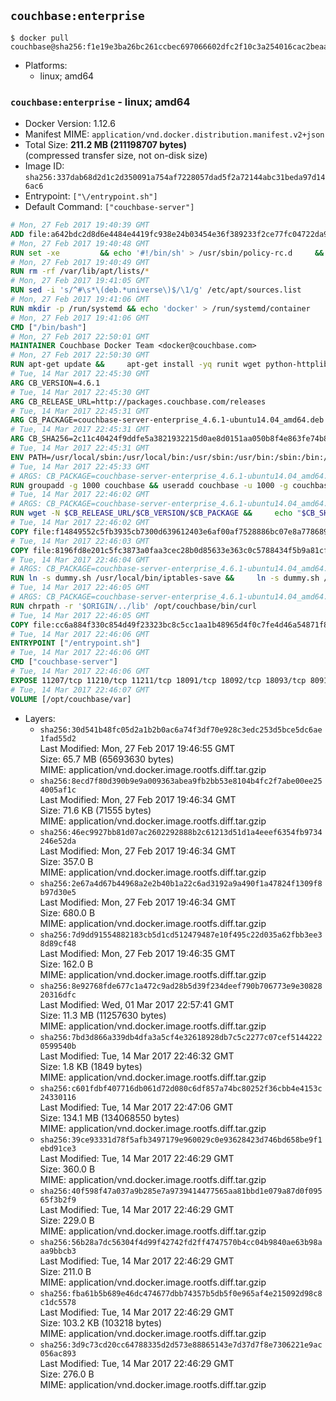 ## `couchbase:enterprise`

```console
$ docker pull couchbase@sha256:f1e19e3ba26bc261ccbec697066602dfc2f10c3a254016cac2beaa69b93cea78
```

-	Platforms:
	-	linux; amd64

### `couchbase:enterprise` - linux; amd64

-	Docker Version: 1.12.6
-	Manifest MIME: `application/vnd.docker.distribution.manifest.v2+json`
-	Total Size: **211.2 MB (211198707 bytes)**  
	(compressed transfer size, not on-disk size)
-	Image ID: `sha256:337dab68d2d1c2d350091a754af7228057dad5f2a72144abc31beda97d146ac6`
-	Entrypoint: `["\/entrypoint.sh"]`
-	Default Command: `["couchbase-server"]`

```dockerfile
# Mon, 27 Feb 2017 19:40:39 GMT
ADD file:a642bdc2d8d6e4484e4419fc938e24b03454e36f389233f2ce77fc04722da900 in / 
# Mon, 27 Feb 2017 19:40:48 GMT
RUN set -xe 		&& echo '#!/bin/sh' > /usr/sbin/policy-rc.d 	&& echo 'exit 101' >> /usr/sbin/policy-rc.d 	&& chmod +x /usr/sbin/policy-rc.d 		&& dpkg-divert --local --rename --add /sbin/initctl 	&& cp -a /usr/sbin/policy-rc.d /sbin/initctl 	&& sed -i 's/^exit.*/exit 0/' /sbin/initctl 		&& echo 'force-unsafe-io' > /etc/dpkg/dpkg.cfg.d/docker-apt-speedup 		&& echo 'DPkg::Post-Invoke { "rm -f /var/cache/apt/archives/*.deb /var/cache/apt/archives/partial/*.deb /var/cache/apt/*.bin || true"; };' > /etc/apt/apt.conf.d/docker-clean 	&& echo 'APT::Update::Post-Invoke { "rm -f /var/cache/apt/archives/*.deb /var/cache/apt/archives/partial/*.deb /var/cache/apt/*.bin || true"; };' >> /etc/apt/apt.conf.d/docker-clean 	&& echo 'Dir::Cache::pkgcache ""; Dir::Cache::srcpkgcache "";' >> /etc/apt/apt.conf.d/docker-clean 		&& echo 'Acquire::Languages "none";' > /etc/apt/apt.conf.d/docker-no-languages 		&& echo 'Acquire::GzipIndexes "true"; Acquire::CompressionTypes::Order:: "gz";' > /etc/apt/apt.conf.d/docker-gzip-indexes 		&& echo 'Apt::AutoRemove::SuggestsImportant "false";' > /etc/apt/apt.conf.d/docker-autoremove-suggests
# Mon, 27 Feb 2017 19:40:49 GMT
RUN rm -rf /var/lib/apt/lists/*
# Mon, 27 Feb 2017 19:41:05 GMT
RUN sed -i 's/^#\s*\(deb.*universe\)$/\1/g' /etc/apt/sources.list
# Mon, 27 Feb 2017 19:41:06 GMT
RUN mkdir -p /run/systemd && echo 'docker' > /run/systemd/container
# Mon, 27 Feb 2017 19:41:06 GMT
CMD ["/bin/bash"]
# Mon, 27 Feb 2017 22:50:01 GMT
MAINTAINER Couchbase Docker Team <docker@couchbase.com>
# Mon, 27 Feb 2017 22:50:30 GMT
RUN apt-get update &&     apt-get install -yq runit wget python-httplib2 chrpath     lsof lshw sysstat net-tools numactl  &&     apt-get autoremove && apt-get clean &&     rm -rf /var/lib/apt/lists/* /tmp/* /var/tmp/*
# Tue, 14 Mar 2017 22:45:30 GMT
ARG CB_VERSION=4.6.1
# Tue, 14 Mar 2017 22:45:30 GMT
ARG CB_RELEASE_URL=http://packages.couchbase.com/releases
# Tue, 14 Mar 2017 22:45:31 GMT
ARG CB_PACKAGE=couchbase-server-enterprise_4.6.1-ubuntu14.04_amd64.deb
# Tue, 14 Mar 2017 22:45:31 GMT
ARG CB_SHA256=2c11c40424f9ddfe5a3821932215d0ae8d0151aa050b8f4e863fe74b88b988bf
# Tue, 14 Mar 2017 22:45:31 GMT
ENV PATH=/usr/local/sbin:/usr/local/bin:/usr/sbin:/usr/bin:/sbin:/bin:/opt/couchbase/bin:/opt/couchbase/bin/tools:/opt/couchbase/bin/install
# Tue, 14 Mar 2017 22:45:33 GMT
# ARGS: CB_PACKAGE=couchbase-server-enterprise_4.6.1-ubuntu14.04_amd64.deb CB_RELEASE_URL=http://packages.couchbase.com/releases CB_SHA256=2c11c40424f9ddfe5a3821932215d0ae8d0151aa050b8f4e863fe74b88b988bf CB_VERSION=4.6.1
RUN groupadd -g 1000 couchbase && useradd couchbase -u 1000 -g couchbase -M
# Tue, 14 Mar 2017 22:46:02 GMT
# ARGS: CB_PACKAGE=couchbase-server-enterprise_4.6.1-ubuntu14.04_amd64.deb CB_RELEASE_URL=http://packages.couchbase.com/releases CB_SHA256=2c11c40424f9ddfe5a3821932215d0ae8d0151aa050b8f4e863fe74b88b988bf CB_VERSION=4.6.1
RUN wget -N $CB_RELEASE_URL/$CB_VERSION/$CB_PACKAGE &&     echo "$CB_SHA256  $CB_PACKAGE" | sha256sum -c - &&     dpkg -i ./$CB_PACKAGE && rm -f ./$CB_PACKAGE
# Tue, 14 Mar 2017 22:46:02 GMT
COPY file:f14849552c5fb3935cb7300d639612403e6af00af7528886bc07e8a778689a7e in /etc/service/couchbase-server/run 
# Tue, 14 Mar 2017 22:46:03 GMT
COPY file:8196fd8e201c5fc3873a0faa3cec28b0d85633e363c0c5788434f5b9a81cfa5b in /usr/local/bin/ 
# Tue, 14 Mar 2017 22:46:04 GMT
# ARGS: CB_PACKAGE=couchbase-server-enterprise_4.6.1-ubuntu14.04_amd64.deb CB_RELEASE_URL=http://packages.couchbase.com/releases CB_SHA256=2c11c40424f9ddfe5a3821932215d0ae8d0151aa050b8f4e863fe74b88b988bf CB_VERSION=4.6.1
RUN ln -s dummy.sh /usr/local/bin/iptables-save &&     ln -s dummy.sh /usr/local/bin/lvdisplay &&     ln -s dummy.sh /usr/local/bin/vgdisplay &&     ln -s dummy.sh /usr/local/bin/pvdisplay
# Tue, 14 Mar 2017 22:46:05 GMT
# ARGS: CB_PACKAGE=couchbase-server-enterprise_4.6.1-ubuntu14.04_amd64.deb CB_RELEASE_URL=http://packages.couchbase.com/releases CB_SHA256=2c11c40424f9ddfe5a3821932215d0ae8d0151aa050b8f4e863fe74b88b988bf CB_VERSION=4.6.1
RUN chrpath -r '$ORIGIN/../lib' /opt/couchbase/bin/curl
# Tue, 14 Mar 2017 22:46:05 GMT
COPY file:cc6a884f330c854d49f23323bc8c5cc1aa1b48965d4f0c7fe4d46a54871f866f in / 
# Tue, 14 Mar 2017 22:46:06 GMT
ENTRYPOINT ["/entrypoint.sh"]
# Tue, 14 Mar 2017 22:46:06 GMT
CMD ["couchbase-server"]
# Tue, 14 Mar 2017 22:46:06 GMT
EXPOSE 11207/tcp 11210/tcp 11211/tcp 18091/tcp 18092/tcp 18093/tcp 8091/tcp 8092/tcp 8093/tcp 8094/tcp
# Tue, 14 Mar 2017 22:46:07 GMT
VOLUME [/opt/couchbase/var]
```

-	Layers:
	-	`sha256:30d541b48fc05d2a1b2b0ac6a74f3df70e928c3edc253d5bce5dc6ae1fad55d2`  
		Last Modified: Mon, 27 Feb 2017 19:46:55 GMT  
		Size: 65.7 MB (65693630 bytes)  
		MIME: application/vnd.docker.image.rootfs.diff.tar.gzip
	-	`sha256:8ecd7f80d390b9e9a009363abea9fb2bb53e8104b4fc2f7abe00ee254005af1c`  
		Last Modified: Mon, 27 Feb 2017 19:46:34 GMT  
		Size: 71.6 KB (71555 bytes)  
		MIME: application/vnd.docker.image.rootfs.diff.tar.gzip
	-	`sha256:46ec9927bb81d07ac2602292888b2c61213d51d1a4eeef6354fb9734246e52da`  
		Last Modified: Mon, 27 Feb 2017 19:46:34 GMT  
		Size: 357.0 B  
		MIME: application/vnd.docker.image.rootfs.diff.tar.gzip
	-	`sha256:2e67a4d67b44968a2e2b40b1a22c6ad3192a9a490f1a47824f1309f8b97d30e5`  
		Last Modified: Mon, 27 Feb 2017 19:46:34 GMT  
		Size: 680.0 B  
		MIME: application/vnd.docker.image.rootfs.diff.tar.gzip
	-	`sha256:7d9dd91554882183cb5d1cd512479487e10f495c22d035a62fbb3ee38d89cf48`  
		Last Modified: Mon, 27 Feb 2017 19:46:35 GMT  
		Size: 162.0 B  
		MIME: application/vnd.docker.image.rootfs.diff.tar.gzip
	-	`sha256:8e92768fde677c1a472c9ad28b5d39f234deef790b706773e9e3082820316dfc`  
		Last Modified: Wed, 01 Mar 2017 22:57:41 GMT  
		Size: 11.3 MB (11257630 bytes)  
		MIME: application/vnd.docker.image.rootfs.diff.tar.gzip
	-	`sha256:7bd3d866a339db4dfa3a5cf4e32618928db7c5c2277c07cef51442220599540b`  
		Last Modified: Tue, 14 Mar 2017 22:46:32 GMT  
		Size: 1.8 KB (1849 bytes)  
		MIME: application/vnd.docker.image.rootfs.diff.tar.gzip
	-	`sha256:c601fdbf407716db061d72d080c6df857a74bc80252f36cbb4e4153c24330116`  
		Last Modified: Tue, 14 Mar 2017 22:47:06 GMT  
		Size: 134.1 MB (134068550 bytes)  
		MIME: application/vnd.docker.image.rootfs.diff.tar.gzip
	-	`sha256:39ce93331d78f5afb3497179e960029c0e93628423d746bd658be9f1ebd91ce3`  
		Last Modified: Tue, 14 Mar 2017 22:46:29 GMT  
		Size: 360.0 B  
		MIME: application/vnd.docker.image.rootfs.diff.tar.gzip
	-	`sha256:40f598f47a037a9b285e7a9739414477565aa81bbd1e079a87d0f09565f3b2f9`  
		Last Modified: Tue, 14 Mar 2017 22:46:29 GMT  
		Size: 229.0 B  
		MIME: application/vnd.docker.image.rootfs.diff.tar.gzip
	-	`sha256:56b28a7dc56304f4d99f42742fd2ff4747570b4cc04b9840ae63b98aaa9bbcb3`  
		Last Modified: Tue, 14 Mar 2017 22:46:29 GMT  
		Size: 211.0 B  
		MIME: application/vnd.docker.image.rootfs.diff.tar.gzip
	-	`sha256:fba61b5b689e46dc474677dbb74357b5db5f0e965af4e215092d98c8c1dc5578`  
		Last Modified: Tue, 14 Mar 2017 22:46:29 GMT  
		Size: 103.2 KB (103218 bytes)  
		MIME: application/vnd.docker.image.rootfs.diff.tar.gzip
	-	`sha256:3d9c73cd20cc64788335d2d573e88865143e7d37d7f8e7306221e9ac056ac893`  
		Last Modified: Tue, 14 Mar 2017 22:46:29 GMT  
		Size: 276.0 B  
		MIME: application/vnd.docker.image.rootfs.diff.tar.gzip
